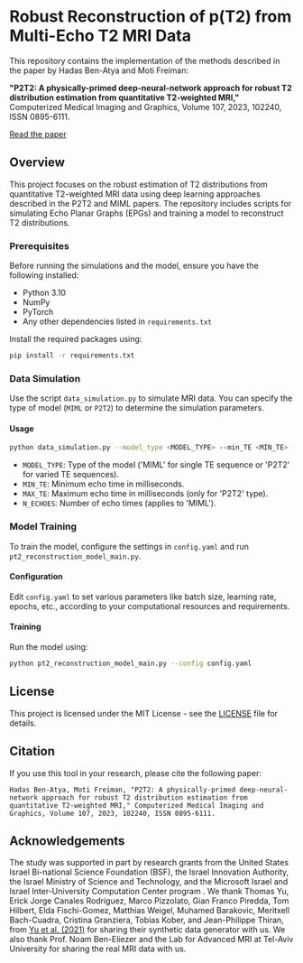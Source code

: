 # Robust Reconstruction of p(T2) from Multi-Echo T2 MRI Data

This repository contains the implementation of the methods described in the paper by Hadas Ben-Atya and Moti Freiman:

**"P2T2: A physically-primed deep-neural-network approach for robust T2 distribution estimation from quantitative T2-weighted MRI,"** Computerized Medical Imaging and Graphics, Volume 107, 2023, 102240, ISSN 0895-6111.

[Read the paper](https://www.sciencedirect.com/science/article/pii/S0895611123000587)

## Overview

This project focuses on the robust estimation of T2 distributions from quantitative T2-weighted MRI data using deep learning approaches described in the P2T2 and MIML papers. The repository includes scripts for simulating Echo Planar Graphs (EPGs) and training a model to reconstruct T2 distributions.

### Prerequisites

Before running the simulations and the model, ensure you have the following installed:
- Python 3.10
- NumPy
- PyTorch
- Any other dependencies listed in `requirements.txt`

Install the required packages using:
```bash
pip install -r requirements.txt
```

### Data Simulation

Use the script `data_simulation.py` to simulate MRI data. You can specify the type of model (`MIML` or `P2T2`) to determine the simulation parameters.

#### Usage
```bash
python data_simulation.py --model_type <MODEL_TYPE> --min_TE <MIN_TE> --max_TE <MAX_TE> --n_echoes <N_ECHOES>
```

- `MODEL_TYPE`: Type of the model ('MIML' for single TE sequence or 'P2T2' for varied TE sequences).
- `MIN_TE`: Minimum echo time in milliseconds.
- `MAX_TE`: Maximum echo time in milliseconds (only for 'P2T2' type).
- `N_ECHOES`: Number of echo times (applies to 'MIML').

### Model Training

To train the model, configure the settings in `config.yaml` and run `pt2_reconstruction_model_main.py`.

#### Configuration

Edit `config.yaml` to set various parameters like batch size, learning rate, epochs, etc., according to your computational resources and requirements.

#### Training

Run the model using:
```bash
python pt2_reconstruction_model_main.py --config config.yaml
```

## License

This project is licensed under the MIT License - see the [LICENSE](LICENSE) file for details.

## Citation

If you use this tool in your research, please cite the following paper:
```
Hadas Ben-Atya, Moti Freiman, "P2T2: A physically-primed deep-neural-network approach for robust T2 distribution estimation from quantitative T2-weighted MRI," Computerized Medical Imaging and Graphics, Volume 107, 2023, 102240, ISSN 0895-6111.
```

## Acknowledgements

The study was supported in part by research grants from the United States Israel Bi-national Science Foundation (BSF), the Israel Innovation Authority, the Israel Ministry of Science and Technology, and the Microsoft Israel and Israel Inter-University Computation Center program . We thank Thomas Yu, Erick Jorge Canales Rodriguez, Marco Pizzolato, Gian Franco Piredda, Tom Hilbert, Elda Fischi-Gomez, Matthias Weigel, Muhamed Barakovic, Meritxell Bach-Cuadra, Cristina Granziera, Tobias Kober, and Jean-Philippe Thiran, from [Yu et al. (2021)](https://doi.org/10.1016/j.media.2020.101940) for sharing their synthetic data generator with us. We also thank Prof. Noam Ben-Eliezer and the Lab for Advanced MRI at Tel-Aviv University for sharing the real MRI data with us.
